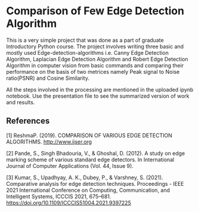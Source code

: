 # Comparison of Few Edge Detection Algorithm

This is a very simple project that was done as a part of graduate Introductory Python course. The project involves writing three basic and mostly used Edge-detection-algorithms i.e. Canny Edge Detection Algorithm, Laplacian Edge Detection Algorithm and Robert Edge Detection Algorithm in computer vision from basic commands and comparing their performance on the basis of two metrices namely Peak signal to Noise ratio(PSNR) and Cosine Similarity.

All the steps involved in the processing are mentioned in the uploaded ipynb notebook. Use the presentation file to see the summarized version of work and results.


## References
[1] ReshmaP. (2019). COMPARISON OF VARIOUS EDGE DETECTION ALGORITHMS. http://www.ijser.org

[2] Pande, S., Singh Bhadouria, V., & Ghoshal, D. (2012). A study on edge marking scheme of various standard edge detectors. In International Journal of Computer Applications (Vol. 44, Issue 9).

[3] Kumar, S., Upadhyay, A. K., Dubey, P., & Varshney, S. (2021). Comparative analysis for edge detection techniques. Proceedings - IEEE 2021 International Conference on Computing, Communication, and Intelligent Systems, ICCCIS 2021, 675–681.    https://doi.org/10.1109/ICCCIS51004.2021.9397225
